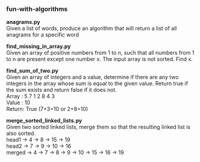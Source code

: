 ### fun-with-algorithms
**anagrams.py**  
Given a list of words, produce an algorithm that will return a list of all anagrams for a specific word

**find_missing_in_array.py**  
Given an array of positive numbers from 1 to n, such that all numbers from 1 to n are present except one number x. The input array is not sorted. Find x.

**find_sum_of_two.py**  
Given an array of integers and a value, determine if there are any two integers in the array whose sum is equal to the given value. 
Return true if the sum exists and return false if it does not.  
Array : 5 7 1 2 8 4 3  
Value : 10  
Return: True (7+3=10 or 2+8=10)  

**merge_sorted_linked_lists.py**  
Given two sorted linked lists, merge them so that the resulting linked list is also sorted.  
head1 -> 4 -> 8 -> 15 -> 19  
head2 -> 7 -> 9 -> 10 -> 16  
merged -> 4 -> 7 -> 8 -> 9 -> 10 -> 15 -> 16 -> 19  
